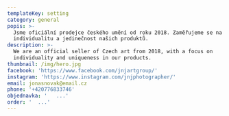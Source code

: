 ```yaml
---
templateKey: setting
category: general
popis: >-
  Jsme oficiální prodejce českého umění od roku 2018. Zaměřujeme se na
  individualitu a jedinečnost našich produktů.
description: >-
  We are an official seller of Czech art from 2018, with a focus on
  individuality and uniqueness in our products.
thumbnail: /img/hero.jpg
facebook: 'https://www.facebook.com/jnjartgroup/'
instagram: 'https://www.instagram.com/jnjphotographer/'
email: jonasnovak@email.cz
phone: '+420776833746'
objednavka: '   ...'
order: '  ...'
---
```


